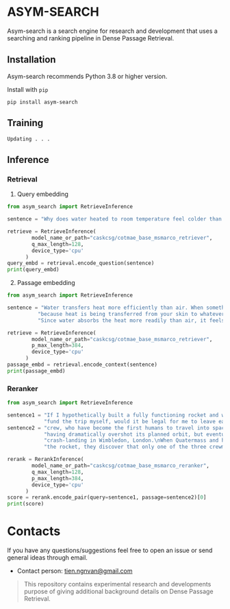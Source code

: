 # ASYM-SEARCH
Asym-search is a search engine for research and development that uses a searching and ranking pipeline in Dense Passage Retrieval. 

## Installation
Asym-search recommends Python 3.8 or higher version. 

Install with ``pip``
```
pip install asym-search
```

## Training
    Updating . . .
## Inference 
### Retrieval
1. Query embedding
  
``` python
from asym_search import RetrieveInference

sentence = "Why does water heated to room temperature feel colder than the air around it?"

retrieve = RetrieveInference(
        model_name_or_path="caskcsg/cotmae_base_msmarco_retriever",
        q_max_length=128,
        device_type='cpu'
      )
query_embd = retrieval.encode_question(sentence)
print(query_embd)
```
2. Passage embedding
``` python
from asym_search import RetrieveInference

sentence = "Water transfers heat more efficiently than air. When something feels cold it's " \
          "because heat is being transferred from your skin to whatever you're touching. " \
          "Since water absorbs the heat more readily than air, it feels colder."

retrieve = RetrieveInference(
        model_name_or_path="caskcsg/cotmae_base_msmarco_retriever",
        p_max_length=384,
        device_type='cpu'
      )
passage_embd = retrieval.encode_context(sentence)
print(passage_embd)
```
    
### Reranker
```python
from asym_search import RetrieveInference

sentence1 = "If I hypothetically built a fully functioning rocket and were able to "\
            "fund the trip myself, would it be legal for me to leave earth?"
sentence2 = "crew, who have become the first humans to travel into space. The rocket is at first thought to be lost, " \
            "having dramatically overshot its planned orbit, but eventually it is detected by radar and returns to Earth, " \
            "crash-landing in Wimbledon, London.\nWhen Quatermass and his team reach the crash area and succeed in opening " \
            "the rocket, they discover that only one of the three crewmen, Victor Carroon, remains inside."

rerank = RerankInference(
        model_name_or_path="caskcsg/cotmae_base_msmarco_reranker",
        q_max_length=128,
        p_max_length=384,
        device_type='cpu'
      )
score = rerank.encode_pair(query=sentence1, passage=sentence2)[0]
print(score)
```

# Contacts
If you have any questions/suggestions feel free to open an issue or send general ideas through email.
- Contact person: tien.ngnvan@gmail.com
  
> This repository contains experimental research and developments purpose of giving additional background details on Dense Passage Retrieval.

